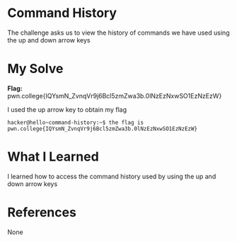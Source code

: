 # Command History
The challenge asks us to view the history of commands we have used using the up and down arrow keys

# My Solve

**Flag:** pwn.college{IQYsmN_ZvnqVr9j6Bcl5zmZwa3b.0lNzEzNxwSO1EzNzEzW}

I used the up arrow key to obtain my flag 
```
hacker@hello~command-history:~$ the flag is pwn.college{IQYsmN_ZvnqVr9j6Bcl5zmZwa3b.0lNzEzNxwSO1EzNzEzW}

```

# What I Learned
I learned how to access the command history used by using the up and down arrow keys

# References 

None

